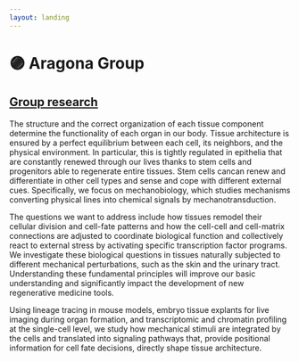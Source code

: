 ```yaml
---
layout: landing
---
```


# 🟣 Aragona Group

## [Group research](https://renew.ku.dk/research/reseach-groups/aragona/#collapse-1582021919959)

The structure and the correct organization of each tissue component determine the functionality of each organ in our body. Tissue architecture is ensured by a perfect equilibrium between each cell, its neighbors, and the physical environment. In particular, this is tightly regulated in epithelia that are constantly renewed through our lives thanks to stem cells and progenitors able to regenerate entire tissues. Stem cells cancan renew and differentiate in other cell types and sense and cope with different external cues. Specifically, we focus on mechanobiology, which studies mechanisms converting physical lines into chemical signals by mechanotransduction.

The questions we want to address include how tissues remodel their cellular division and cell-fate patterns and how the cell-cell and cell-matrix connections are adjusted to coordinate biological function and collectively react to external stress by activating specific transcription factor programs. We investigate these biological questions in tissues naturally subjected to different mechanical perturbations, such as the skin and the urinary tract. Understanding these fundamental principles will improve our basic understanding and significantly impact the development of new regenerative medicine tools.

Using lineage tracing in mouse models, embryo tissue explants for live imaging during organ formation, and transcriptomic and chromatin profiling at the single-cell level, we study how mechanical stimuli are integrated by the cells and translated into signaling pathways that, provide positional information for cell fate decisions, directly shape tissue architecture.&#x20;
